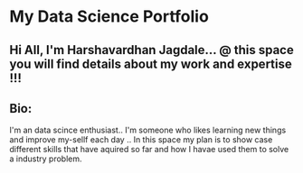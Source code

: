 # My Data Science Portfolio
## Hi All, I'm Harshavardhan Jagdale... @ this space  you will find details about my work and expertise !!!

## Bio: 
I'm an data scince enthusiast.. I'm someone who likes learning new things and improve my-sellf each day .. In this space my plan is to show case different skills that  have aquired so far and how I havae used them to solve a industry problem. 

